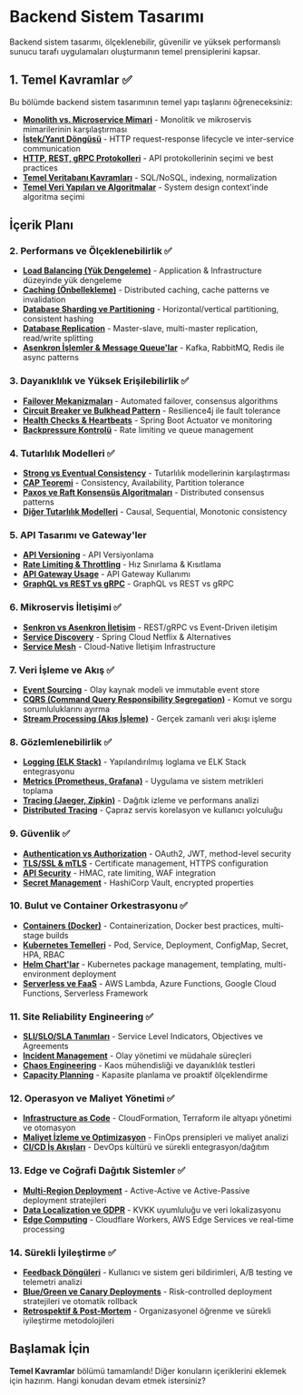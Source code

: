 # Backend Sistem Tasarımı

Backend sistem tasarımı, ölçeklenebilir, güvenilir ve yüksek performanslı sunucu tarafı uygulamaları oluşturmanın temel prensiplerini kapsar.

## 1. Temel Kavramlar ✅

Bu bölümde backend sistem tasarımının temel yapı taşlarını öğreneceksiniz:

- **[Monolith vs. Microservice Mimari](./basics/monolith-vs-microservice)** - Monolitik ve mikroservis mimarilerinin karşılaştırması
- **[İstek/Yanıt Döngüsü](./basics/request-response-model)** - HTTP request-response lifecycle ve inter-service communication
- **[HTTP, REST, gRPC Protokolleri](./basics/protocols)** - API protokollerinin seçimi ve best practices
- **[Temel Veritabanı Kavramları](./basics/database-concepts)** - SQL/NoSQL, indexing, normalization
- **[Temel Veri Yapıları ve Algoritmalar](./basics/data-structures)** - System design context'inde algoritma seçimi

## İçerik Planı

### 2. Performans ve Ölçeklenebilirlik ✅
- **[Load Balancing (Yük Dengeleme)](./performance/load-balancing)** - Application & Infrastructure düzeyinde yük dengeleme
- **[Caching (Önbellekleme)](./performance/caching)** - Distributed caching, cache patterns ve invalidation  
- **[Database Sharding ve Partitioning](./performance/sharding)** - Horizontal/vertical partitioning, consistent hashing
- **[Database Replication](./performance/replication)** - Master-slave, multi-master replication, read/write splitting
- **[Asenkron İşlemler & Message Queue'lar](./performance/async-processing)** - Kafka, RabbitMQ, Redis ile async patterns

### 3. Dayanıklılık ve Yüksek Erişilebilirlik ✅
- **[Failover Mekanizmaları](./reliability/failover)** - Automated failover, consensus algorithms
- **[Circuit Breaker ve Bulkhead Pattern](./reliability/circuit-breaker)** - Resilience4j ile fault tolerance
- **[Health Checks & Heartbeats](./reliability/health-checks)** - Spring Boot Actuator ve monitoring
- **[Backpressure Kontrolü](./reliability/backpressure)** - Rate limiting ve queue management

### 4. Tutarlılık Modelleri ✅
- **[Strong vs Eventual Consistency](./consistency/strong-vs-eventual)** - Tutarlılık modellerinin karşılaştırması
- **[CAP Teoremi](./consistency/cap-theorem)** - Consistency, Availability, Partition tolerance
- **[Paxos ve Raft Konsensüs Algoritmaları](./consistency/consensus-algorithms)** - Distributed consensus patterns
- **[Diğer Tutarlılık Modelleri](./consistency/other-consistency-models)** - Causal, Sequential, Monotonic consistency

### 5. API Tasarımı ve Gateway'ler
- **[API Versioning](./api/api-versioning)** - API Versiyonlama
- **[Rate Limiting & Throttling](./api/rate-limiting)** - Hız Sınırlama & Kısıtlama
- **[API Gateway Usage](./api/api-gateway)** - API Gateway Kullanımı
- **[GraphQL vs REST vs gRPC](./api/api-comparison)** - GraphQL vs REST vs gRPC

### 6. Mikroservis İletişimi ✅
- **[Senkron vs Asenkron İletişim](./microservices/communication)** - REST/gRPC vs Event-Driven iletişim
- **[Service Discovery](./microservices/service-discovery)** - Spring Cloud Netflix & Alternatives
- **[Service Mesh](./microservices/service-mesh)** - Cloud-Native İletişim Infrastructure

### 7. Veri İşleme ve Akış ✅
- **[Event Sourcing](./data-processing/event-sourcing)** - Olay kaynak modeli ve immutable event store
- **[CQRS (Command Query Responsibility Segregation)](./data-processing/cqrs)** - Komut ve sorgu sorumluluklarını ayırma
- **[Stream Processing (Akış İşleme)](./data-processing/stream-processing)** - Gerçek zamanlı veri akışı işleme

### 8. Gözlemlenebilirlik ✅
- **[Logging (ELK Stack)](./observability/logging)** - Yapılandırılmış loglama ve ELK Stack entegrasyonu
- **[Metrics (Prometheus, Grafana)](./observability/metrics)** - Uygulama ve sistem metrikleri toplama
- **[Tracing (Jaeger, Zipkin)](./observability/tracing)** - Dağıtık izleme ve performans analizi
- **[Distributed Tracing](./observability/distributed-tracing)** - Çapraz servis korelasyon ve kullanıcı yolculuğu

### 9. Güvenlik ✅
- **[Authentication vs Authorization](./security/auth)** - OAuth2, JWT, method-level security
- **[TLS/SSL & mTLS](./security/tls)** - Certificate management, HTTPS configuration
- **[API Security](./security/api-security)** - HMAC, rate limiting, WAF integration
- **[Secret Management](./security/secret-management)** - HashiCorp Vault, encrypted properties

### 10. Bulut ve Container Orkestrasyonu ✅
- **[Containers (Docker)](./cloud/containers)** - Containerization, Docker best practices, multi-stage builds
- **[Kubernetes Temelleri](./cloud/kubernetes)** - Pod, Service, Deployment, ConfigMap, Secret, HPA, RBAC
- **[Helm Chart'lar](./cloud/helm)** - Kubernetes package management, templating, multi-environment deployment
- **[Serverless ve FaaS](./cloud/serverless)** - AWS Lambda, Azure Functions, Google Cloud Functions, Serverless Framework

### 11. Site Reliability Engineering ✅
- **[SLI/SLO/SLA Tanımları](./sre/sli-slo-sla)** - Service Level Indicators, Objectives ve Agreements
- **[Incident Management](./sre/incident-management)** - Olay yönetimi ve müdahale süreçleri
- **[Chaos Engineering](./sre/chaos-engineering)** - Kaos mühendisliği ve dayanıklılık testleri
- **[Capacity Planning](./sre/capacity-planning)** - Kapasite planlama ve proaktif ölçeklendirme

### 12. Operasyon ve Maliyet Yönetimi ✅
- **[Infrastructure as Code](./operations/iac)** - CloudFormation, Terraform ile altyapı yönetimi ve otomasyon
- **[Maliyet İzleme ve Optimizasyon](./operations/cost-optimization)** - FinOps prensipleri ve maliyet analizi
- **[CI/CD İş Akışları](./operations/ci-cd)** - DevOps kültürü ve sürekli entegrasyon/dağıtım

### 13. Edge ve Coğrafi Dağıtık Sistemler ✅
- **[Multi-Region Deployment](./edge/multi-region)** - Active-Active ve Active-Passive deployment stratejileri
- **[Data Localization ve GDPR](./edge/data-localization)** - KVKK uyumluluğu ve veri lokalizasyonu
- **[Edge Computing](./edge/edge-computing)** - Cloudflare Workers, AWS Edge Services ve real-time processing

### 14. Sürekli İyileştirme ✅
- **[Feedback Döngüleri](./improvement/feedback-loops)** - Kullanıcı ve sistem geri bildirimleri, A/B testing ve telemetri analizi
- **[Blue/Green ve Canary Deployments](./improvement/deployment-strategies)** - Risk-controlled deployment stratejileri ve otomatik rollback
- **[Retrospektif & Post-Mortem](./improvement/retrospective)** - Organizasyonel öğrenme ve sürekli iyileştirme metodolojileri

## Başlamak İçin

**Temel Kavramlar** bölümü tamamlandı! Diğer konuların içeriklerini eklemek için hazırım. Hangi konudan devam etmek istersiniz?
